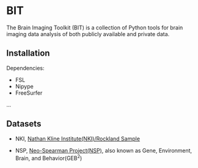 # BIT

The Brain Imaging Toolkit (BIT) is a collection of Python tools for brain imaging data analysis of both publicly available and private data.

## Installation

Dependencies:

* FSL
* Nipype
* FreeSurfer

...

## Datasets

* NKI, [Nathan Kline Institute(NKI)/Rockland Sample](http://fcon_1000.projects.nitrc.org/indi/pro/nki.html)

* NSP, [Neo-Spearman Project(NSP)](http://www.brainactivityatlas.org/about-baa/overview/), also known as Gene, Environment, Brain, and Behavior(GEB<sup>2</sup>)


